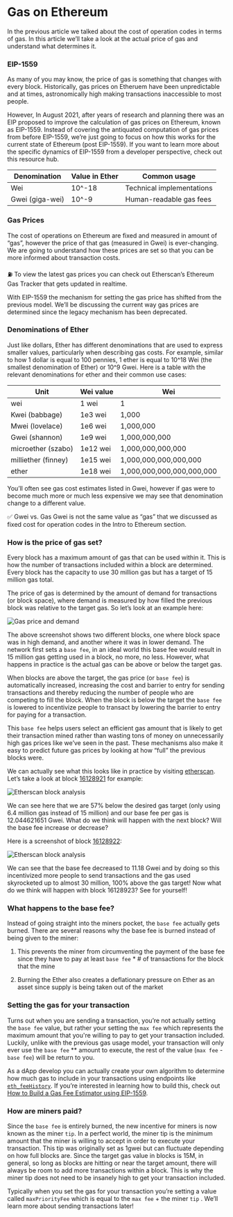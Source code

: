 # Gas on Ethereum

In the previous article we talked about the cost of operation codes in terms of gas. In this article we’ll take a look at the actual price of gas and understand what determines it.

### EIP-1559

As many of you may know, the price of gas is something that changes with every block. Historically, gas prices on Etheruem have been unpredictable and at times, astronomically high making transactions inaccessible to most people.

However, In August 2021, after years of research and planning there was an EIP proposed to improve the calculation of gas prices on Ethereum, known as EIP-1559. Instead of covering the antiquated computation of gas prices from before EIP-1559, we’re just going to focus on how this works for the current state of Ethereum (post EIP-1559). If you want to learn more about the specific dynamics of EIP-1559 from a developer perspective, check out this resource hub.

| Denomination    | Value in Ether | Common usage              |
| --------------- | -------------- | ------------------------- |
| Wei             | 10^-18         | Technical implementations |
| Gwei (giga-wei) | 10^-9          | Human-readable gas fees   |

### Gas Prices

The cost of operations on Ethereum are fixed and measured in amount of “gas”, however the price of that gas (measured in Gwei) is ever-changing. We are going to understand how these prices are set so that you can be more informed about transaction costs.

⛽ To view the latest gas prices you can check out Etherscan’s Ethereum Gas Tracker that gets updated in realtime.

With EIP-1559 the mechanism for setting the gas price has shifted from the previous model. We’ll be discussing the current way gas prices are determined since the legacy mechanism has been deprecated.

### Denominations of Ether

Just like dollars, Ether has different denominations that are used to express smaller values, particularly when describing gas costs. For example, similar to how 1 dollar is equal to 100 pennies, 1 ether is equal to 10^18 Wei (the smallest denomination of Ether) or 10^9 Gwei. Here is a table with the relevant denominations for ether and their common use cases:

| Unit                | Wei value | Wei                       |
| ------------------- | --------- | ------------------------- |
| wei                 | 1 wei     | 1                         |
| Kwei (babbage)      | 1e3 wei   | 1,000                     |
| Mwei (lovelace)     | 1e6 wei   | 1,000,000                 |
| Gwei (shannon)      | 1e9 wei   | 1,000,000,000             |
| microether (szabo)  | 1e12 wei  | 1,000,000,000,000         |
| milliether (finney) | 1e15 wei  | 1,000,000,000,000,000     |
| ether               | 1e18 wei  | 1,000,000,000,000,000,000 |

You’ll often see gas cost estimates listed in Gwei, however if gas were to become much more or much less expensive we may see that denomination change to a different value.

✅ Gwei vs. Gas Gwei is not the same value as “gas” that we discussed as fixed cost for operation codes in the Intro to Ethereum section.

### How is the price of gas set?

Every block has a maximum amount of gas that can be used within it. This is how the number of transactions included within a block are determined. Every block has the capacity to use 30 million gas but has a target of 15 million gas total.

The price of gas is determined by the amount of demand for transactions (or block space), where demand is measured by how filled the previous block was relative to the target gas. So let’s look at an example here:

![Gas price and demand](https://react-to-web3-bootcamp.vercel.app/content/module-1/L3/1-gas-price.png)

The above screenshot shows two different blocks, one where block space was in high demand, and another where it was in lower demand. The network first sets a `base fee`, in an ideal world this base fee would result in 15 million gas getting used in a block, no more, no less. However, what happens in practice is the actual gas can be above or below the target gas.

When blocks are above the target, the gas price (or `base fee`) is automatically increased, increasing the cost and barrier to entry for sending transactions and thereby reducing the number of people who are competing to fill the block. When the block is below the target the `base fee` is lowered to incentivize people to transact by lowering the barrier to entry for paying for a transaction.

This `base fee` helps users select an efficient gas amount that is likely to get their transaction mined rather than wasting tons of money on unnecessarily high gas prices like we’ve seen in the past. These mechanisms also make it easy to predict future gas prices by looking at how “full” the previous blocks were.

We can actually see what this looks like in practice by visiting [etherscan](https://etherscan.io/). Let’s take a look at block [16128921](https://etherscan.io/block/16128921) for example:

![Etherscan block analysis](https://react-to-web3-bootcamp.vercel.app/content/module-1/L3/2-etherscan-block.png)

We can see here that we are 57% below the desired gas target (only using 6.4 million gas instead of 15 million) and our base fee per gas is 12.044621651 Gwei. What do we think will happen with the next block? Will the base fee increase or decrease?

Here is a screenshot of block [16128922](https://etherscan.io/block/16128922):

![Etherscan block analysis](https://react-to-web3-bootcamp.vercel.app/content/module-1/L3/3-etherscan-block.png)

We can see that the base fee decreased to 11.18 Gwei and by doing so this incentivized more people to send transactions and the gas used skyrocketed up to almost 30 million, 100% above the gas target! Now what do we think will happen with block 16128923? See for yourself!

### What happens to the base fee?

Instead of going straight into the miners pocket, the `base fee` actually gets burned. There are several reasons why the base fee is burned instead of being given to the miner:

1. This prevents the miner from circumventing the payment of the base fee since they have to pay at least `base fee` \* # of transactions for the block that the mine

2. Burning the Ether also creates a deflationary pressure on Ether as an asset since supply is being taken out of the market

### Setting the gas for your transaction

Turns out when you are sending a transaction, you’re not actually setting the `base fee` value, but rather your setting the `max fee` which represents the maximum amount that you're willing to pay to get your transaction included. Luckily, unlike with the previous gas usage model, your transaction will only ever use the `base fee` \*\* amount to execute, the rest of the value (`max fee` - `base fee`) will be return to you.

As a dApp develop you can actually create your own algorithm to determine how much gas to include in your transactions using endpoints like [`eth_feeHistory`](https://docs.alchemy.com/reference/eth-feehistory). If you’re interested in learning how to build this, check out [How to Build a Gas Fee Estimator using EIP-1559](https://docs.alchemy.com/docs/how-to-build-a-gas-fee-estimator-using-eip-1559).

### How are miners paid?

Since the `base fee` is entirely burned, the new incentive for miners is now known as the miner `tip`. In a perfect world, the miner tip is the minimum amount that the miner is willing to accept in order to execute your transaction. This tip was originally set as 1gwei but can fluctuate depending on how full blocks are. Since the target gas value in blocks is 15M, in general, so long as blocks are hitting or near the target amount, there will always be room to add more transactions within a block. This is why the miner tip does not need to be insanely high to get your transaction included.

Typically when you set the gas for your transaction you’re setting a value called `maxPriorityFee` which is equal to the `max fee` + the miner `tip` . We’ll learn more about sending transactions later!
